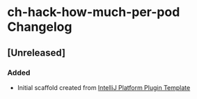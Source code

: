 <!-- Keep a Changelog guide -> https://keepachangelog.com -->

# ch-hack-how-much-per-pod Changelog

## [Unreleased]
### Added
- Initial scaffold created from [IntelliJ Platform Plugin Template](https://github.com/JetBrains/intellij-platform-plugin-template)
